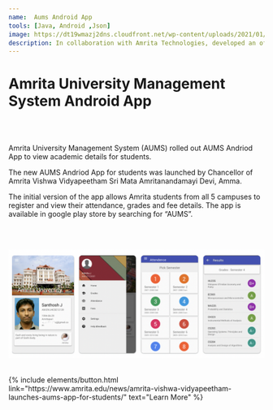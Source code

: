 ```yaml
---
name:  Aums Android App
tools: [Java, Android ,Json]
image: https://dt19wmazj2dns.cloudfront.net/wp-content/uploads/2021/01/New-Project-1.jpg
description: In collaboration with Amrita Technologies, developed an official Android app for the Amrita University Management System
---
```




# Amrita University Management System Android App 

 <br>  <br> 

Amrita University Management System (AUMS) rolled out AUMS Andriod App to view academic details for students.

The new AUMS Andriod App for students was launched by Chancellor of Amrita Vishwa Vidyapeetham Sri Mata Amritanandamayi Devi, Amma.

The initial version of the app allows Amrita students from all 5 campuses to register and view their attendance, grades and fee details. The app is available in google play store by searching for “AUMS”.

 <br>  <br> 

![image tooltip here](/assets/aums.png)
 <br>  <br> 
<p class="text-center">
{% include elements/button.html link="https://www.amrita.edu/news/amrita-vishwa-vidyapeetham-launches-aums-app-for-students/" text="Learn More" %}
</p>